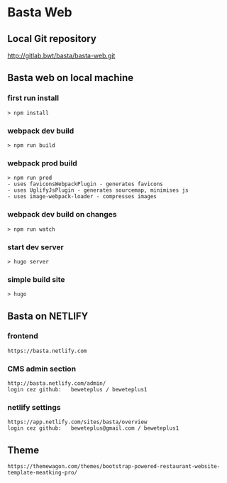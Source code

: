 # Basta Web


## Local Git repository
http://gitlab.bwt/basta/basta-web.git


## Basta web on local machine

### first run install
	> npm install
### webpack dev build
	> npm run build
### webpack prod build
	> npm run prod
	- uses faviconsWebpackPlugin - generates favicons
	- uses UglifyJsPlugin - generates sourcemap, minimises js
	- uses image-webpack-loader - compresses images
	
### webpack dev build on changes
	> npm run watch
### start dev server
	> hugo server
### simple build site
	> hugo
	

## Basta on NETLIFY

### frontend
	https://basta.netlify.com
 
### CMS admin section
	http://basta.netlify.com/admin/
	login cez github:	beweteplus / beweteplus1

### netlify settings
	https://app.netlify.com/sites/basta/overview
	login cez github:	beweteplus@gmail.com / beweteplus1

## Theme
	https://themewagon.com/themes/bootstrap-powered-restaurant-website-template-meatking-pro/
